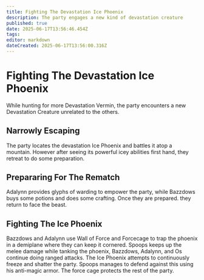 ```yaml
---
title: Fighting The Devastation Ice Phoenix
description: The party engages a new kind of devastation creature
published: true
date: 2025-06-17T13:56:46.454Z
tags: 
editor: markdown
dateCreated: 2025-06-17T13:56:00.316Z
---
```


# Fighting The Devastation Ice Phoenix
While hunting for more Devastation Vermin, the party encounters a new Devastation Creature unrelated to the others.

## Narrowly Escaping 
The party locates the devastation Ice Phoenix and battles it atop a mountain. However after seeing its powerful icey abilities first hand, they retreat to do some preparation.


## Prepararing For The Rematch
Adalynn provides glyphs of warding to empower the party, while Bazzdows buys some potions and does some crafting. Once they are prepared. they return to face the beast.


## Fighting The Ice Phoenix
Bazzdows and Adalynn use Wall of Force and Forcecage to trap the phoenix in a demiplane where they can keep it cornered. Spoops keeps up the melee damage while tanking the phoenix, Bazzdows, Adalynn, and Os continue doing ranged attacks. The Ice Phoenix attempts to continuously freeze and shatter the party. Spoops manages to defend against this using his anti-magic armor. The force cage protects the rest of the party. 